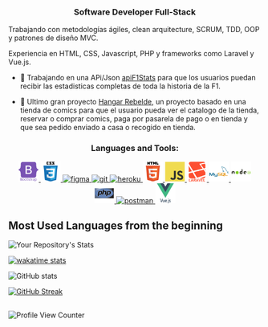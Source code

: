 <!--
- 🔭 I’m currently working on ...
- 🌱 I’m currently learning ...
- 👯 I’m looking to collaborate on ...
- 🤔 I’m looking for help with ...
- 💬 Ask me about ...
- 📫 How to reach me: ...
- 😄 Pronouns: ...
- ⚡ Fun fact: ...
-->

<h3 align="center">Software Developer Full-Stack</h3>
Trabajando con metodologías ágiles, clean arquitecture, SCRUM, TDD, OOP y patrones de diseño MVC.

Experiencia en HTML, CSS, Javascript, PHP y frameworks como Laravel y Vue.js.

- 🏁 Trabajando en una APi/Json [apiF1Stats](https://github.com/GranainoBUAB/apiF1Stats) para que los usuarios puedan recibir las estadisticas completas de toda la historia de la F1.


- 🔭 Ultimo gran proyecto [Hangar Rebelde](https://github.com/GranainoBUAB/HangarRebelde), un proyecto basado en una tienda de comics para que el usuario pueda ver el catalogo de la tienda, reservar o comprar comics, paga por pasarela de pago o en tienda y que sea pedido enviado a casa o recogido en tienda.


<h3 align="center">Languages and Tools:</h3>
<p align="center">
<a href="https://getbootstrap.com" target="_blank"> <img src="https://raw.githubusercontent.com/devicons/devicon/master/icons/bootstrap/bootstrap-plain-wordmark.svg" alt="bootstrap" width="40" height="40"/> </a> <a href="https://www.w3schools.com/css/" target="_blank"> <img src="https://raw.githubusercontent.com/devicons/devicon/master/icons/css3/css3-original-wordmark.svg" alt="css3" width="40" height="40"/> </a> <a href="https://www.figma.com/" target="_blank"> <img src="https://www.vectorlogo.zone/logos/figma/figma-icon.svg" alt="figma" width="40" height="40"/> </a> <a href="https://git-scm.com/" target="_blank"> <img src="https://www.vectorlogo.zone/logos/git-scm/git-scm-icon.svg" alt="git" width="40" height="40"/> </a> <a href="https://heroku.com" target="_blank"> <img src="https://www.vectorlogo.zone/logos/heroku/heroku-icon.svg" alt="heroku" width="40" height="40"/> </a> <a href="https://www.w3.org/html/" target="_blank"> <img src="https://raw.githubusercontent.com/devicons/devicon/master/icons/html5/html5-original-wordmark.svg" alt="html5" width="40" height="40"/> </a> <a href="https://developer.mozilla.org/en-US/docs/Web/JavaScript" target="_blank"> <img src="https://raw.githubusercontent.com/devicons/devicon/master/icons/javascript/javascript-original.svg" alt="javascript" width="40" height="40"/> </a> <a href="https://laravel.com/" target="_blank"> <img src="https://raw.githubusercontent.com/devicons/devicon/master/icons/laravel/laravel-plain-wordmark.svg" alt="laravel" width="40" height="40"/> </a> <a href="https://www.mysql.com/" target="_blank"> <img src="https://raw.githubusercontent.com/devicons/devicon/master/icons/mysql/mysql-original-wordmark.svg" alt="mysql" width="40" height="40"/> </a> <a href="https://nodejs.org" target="_blank"> <img src="https://raw.githubusercontent.com/devicons/devicon/master/icons/nodejs/nodejs-original-wordmark.svg" alt="nodejs" width="40" height="40"/> </a> <a href="https://www.php.net" target="_blank"> <img src="https://raw.githubusercontent.com/devicons/devicon/master/icons/php/php-original.svg" alt="php" width="40" height="40"/> </a> <a href="https://postman.com" target="_blank"> <img src="https://www.vectorlogo.zone/logos/getpostman/getpostman-icon.svg" alt="postman" width="40" height="40"/> </a> <a href="https://vuejs.org/" target="_blank"> <img src="https://raw.githubusercontent.com/devicons/devicon/master/icons/vuejs/vuejs-original-wordmark.svg" alt="vuejs" width="40" height="40"/> </a> </p>

## Most Used Languages from the beginning
![Your Repository's Stats](https://github-readme-stats.vercel.app/api/top-langs/?username=GranainoBUAB&theme=blue-green&langs_count=10)
<!--
[![willianrod's wakatime stats](https://github-readme-stats.vercel.app/api/wakatime?username=GranainoBUAB&theme=blue-green)](https://github.com/anuraghazra/github-readme-stats)

[![willianrod's wakatime stats](https://github-readme-stats.vercel.app/api/wakatime?username=GranainoBUAB&theme=blue-green&layout=compact)](https://github.com/anuraghazra/github-readme-stats)
-->
<!--
## Most Used Languages last 30 days
<a href="https://wakatime.com"><img src="https://wakatime.com/share/@GranainoBUAB/103fe37e-67db-4876-979d-4f98152da1e5.png" width=75%/></a>
-->
[![wakatime stats](https://github-readme-stats.vercel.app/api/wakatime?username=GranainoBUAB)](https://github.com/GranainoBUAB/github-readme-stats)

![GitHub stats](https://github-readme-stats.vercel.app/api?username=GranainoBUAB&show_icons=true&theme=radical)

[![GitHub Streak](https://github-readme-streak-stats.herokuapp.com/?user=GranainoBUAB&theme=highcontrast)](https://git.io/streak-stats)

<!--
[![GitHub Streak](https://github-profile-trophy.vercel.app/?username=GranainoBUAB&theme=juicyfresh)
-->



##
![Profile View Counter](https://komarev.com/ghpvc/?username=GranainoBUAB)

